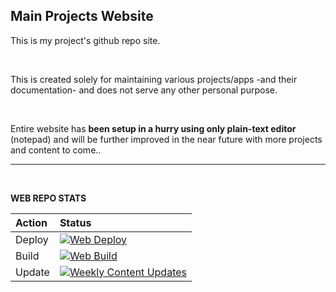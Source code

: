 ## Main Projects Website

This is my project's github repo site.

<br/>

This is created solely for maintaining various projects/apps -and their documentation- and does not serve any other personal purpose.

<br/>

Entire website has __been setup in a hurry using only plain-text editor__ (notepad) and will be further improved in the near future with more projects and content to come..

-----
<br/>

__WEB REPO STATS__


|  Action  |  Status  |
|:---------|:---------|
|  Deploy  |  [![Web Deploy](https://github.com/chrdek/chrdek.github.io/actions/workflows/static.yml/badge.svg)](https://github.com/chrdek/chrdek.github.io/README.md)  |
|  Build  |  [![Web Build](https://github.com/chrdek/chrdek.github.io/actions/workflows/pages/pages-build-deployment/badge.svg)](https://github.com/chrdek/chrdek.github.io/README.md)  |
|  Update  |  [![Weekly Content Updates](https://github.com/chrdek/chrdek.github.io/actions/workflows/weekly_update.yml/badge.svg)](https://github.com/chrdek/chrdek.github.io/README.md)  |